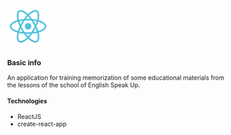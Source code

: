 ![React](https://github.com/ermondel/tsttmp/blob/master/files/React.png)
### Basic info
An application for training memorization of some educational materials from the lessons of the school of English Speak Up.
#### Technologies
* ReactJS
* create-react-app
